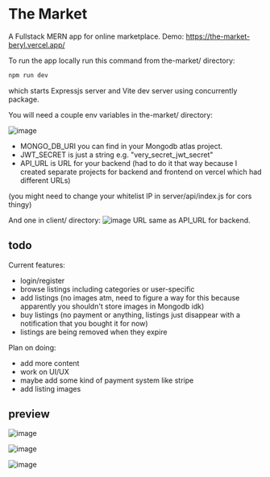 # The Market
A Fullstack MERN app for online marketplace.
Demo: https://the-market-beryl.vercel.app/


To run the app locally run this command from the-market/ directory:
```js
npm run dev
```
which starts Expressjs server and Vite dev server using concurrently package.

You will need a couple env variables in the-market/ directory:

![image](https://github.com/viionc/the-market/assets/6730164/23de1bfe-35f1-47c8-b080-cf1c1b675e31)

- MONGO_DB_URI you can find in your Mongodb atlas project.
- JWT_SECRET is just a string e.g. "very_secret_jwt_secret"
- API_URL is URL for your backend (had to do it that way because I created separate projects for backend and frontend on vercel which had different URLs)

(you might need to change your whitelist IP in server/api/index.js for cors thingy)

And one in client/ directory:
![image](https://github.com/viionc/the-market/assets/6730164/7d684f5b-825e-43c9-98d3-15c6e0965e72)
URL same as API_URL for backend.

## todo
Current features:
- login/register
- browse listings including categories or user-specific
- add listings (no images atm, need to figure a way for this because apparently you shouldn't store images in Mongodb idk)
- buy listings (no payment or anything, listings just disappear with a notification that you bought it for now)
- listings are being removed when they expire
  

Plan on doing:
- add more content
- work on UI/UX
- maybe add some kind of payment system like stripe
- add listing images


## preview

![image](https://github.com/viionc/the-market/assets/6730164/d834bb8b-aef7-4ef7-b3fc-ddaa748fdff7)

![image](https://github.com/viionc/the-market/assets/6730164/9fc9fabd-ead3-45ba-a6b2-f307e9fe4ae7)

![image](https://github.com/viionc/the-market/assets/6730164/cd1ecb51-aa4e-44be-89c4-5a0f53e841a4)
